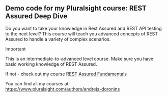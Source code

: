 ## Demo code for my Pluralsight course: REST Assured Deep Dive

Do you want to take your knowledge in Rest Assured and REST API testing to the next level? This course will teach you advanced concepts of REST Assured to handle a variety of complex scenarios.

> [!IMPORTANT]
> This is an intermediate-to-advanced level course. Make sure you have basic working knowledge of REST Assured.
>
> If not - check out my course [REST Assured Fundamentals](https://www.pluralsight.com/courses/fundamentals-rest-assured)

You can find all my courses at: https://www.pluralsight.com/authors/andrejs-doronins
